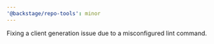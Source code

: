 ```yaml
---
'@backstage/repo-tools': minor
---
```


Fixing a client generation issue due to a misconfigured lint command.
